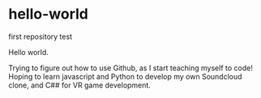 # hello-world
first repository test

Hello world.

Trying to figure out how to use Github, as I start teaching myself to code!
Hoping to learn javascript and Python to develop my own Soundcloud clone, and C## for VR game development.
